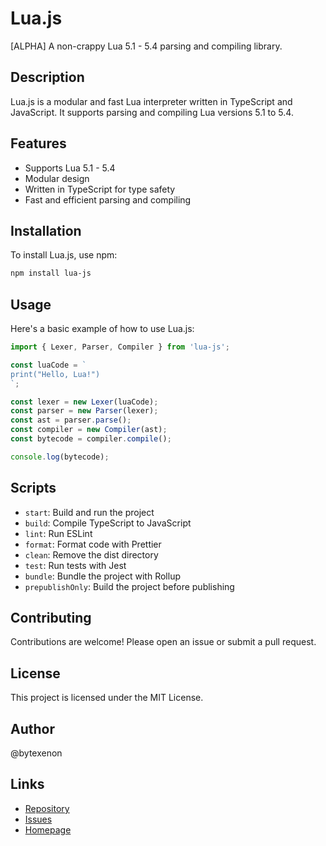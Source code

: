 
# Lua.js

[ALPHA] A non-crappy Lua 5.1 - 5.4 parsing and compiling library.

## Description

Lua.js is a modular and fast Lua interpreter written in TypeScript and JavaScript. It supports parsing and compiling Lua versions 5.1 to 5.4.

## Features

- Supports Lua 5.1 - 5.4
- Modular design
- Written in TypeScript for type safety
- Fast and efficient parsing and compiling

## Installation

To install Lua.js, use npm:

```bash
npm install lua-js
```

## Usage

Here's a basic example of how to use Lua.js:

```typescript
import { Lexer, Parser, Compiler } from 'lua-js';

const luaCode = `
print("Hello, Lua!")
`;

const lexer = new Lexer(luaCode);
const parser = new Parser(lexer);
const ast = parser.parse();
const compiler = new Compiler(ast);
const bytecode = compiler.compile();

console.log(bytecode);
```

## Scripts

- `start`: Build and run the project
- `build`: Compile TypeScript to JavaScript
- `lint`: Run ESLint
- `format`: Format code with Prettier
- `clean`: Remove the dist directory
- `test`: Run tests with Jest
- `bundle`: Bundle the project with Rollup
- `prepublishOnly`: Build the project before publishing

## Contributing

Contributions are welcome! Please open an issue or submit a pull request.

## License

This project is licensed under the MIT License.

## Author

@bytexenon

## Links

- [Repository](https://github.com/bytexenon/Lua.js)
- [Issues](https://github.com/bytexenon/Lua.js/issues)
- [Homepage](https://github.com/bytexenon/Lua.js#readme)

